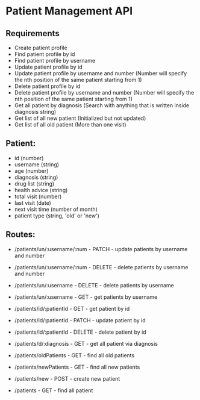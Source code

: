 # Patient Management API

## Requirements
- Create patient profile
- Find patient profile by id
- Find patient profile by username
- Update patient profile by id
- Update patient profile by username and number (Number will specify the nth position of the same patient starting from 1)
- Delete patient profile by id
- Delete patient profile by username and number (Number will specify the nth position of the same patient starting from 1)
- Get all patient by diagnosis (Search with anything that is written inside diagnosis string)
- Get list of all new patient (Initialized but not updated)
- Get list of all old patient (More than one visit)


## Patient: 
 - id (number)
 - username (string)
 - age (number)
 - diagnosis (string)
 - drug list (string)
 - health advice (string)
 - total visit (number)
 - last visit (date)
 - next visit time (number of month)
 - patient type (string, 'old' or 'new')


## Routes: 
 - /patients/un/:username/:num - PATCH - update patients by username and number
 - /patients/un/:username/:num - DELETE - delete patients by username and number
 - /patients/un/:username - DELETE - delete patients by username
 - /patients/un/:username - GET - get patients by username

 - /patients/id/:patientId - GET - get patient by id
 - /patients/id/:patientId - PATCH - update patient by id
 - /patients/id/:patientId - DELETE - delete patient by id

 - /patients/d/:diagnosis - GET - get all patient via diagnosis
 - /patients/oldPatients - GET - find all old patients
 - /patients/newPatients - GET - find all new patients
 - /patients/new - POST - create new patient
 - /patients - GET - find all patient
